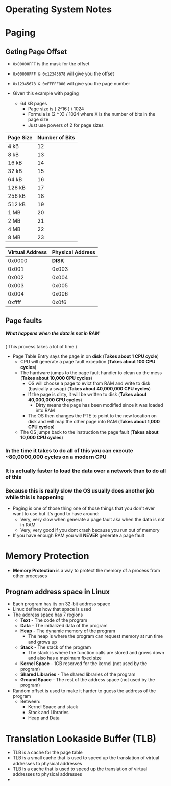 # Operating System Notes

# Paging
## Geting Page Offset
- `0x00000FFF` is the mask for the offset
- `0x00000FFF & 0x12345678` will give you the offset
- `0x12345678 & 0xFFFFF000` will give you the page number

- Given this example with paging
  - 64 kB pages
    - Page size is ( 2^16 ) / 1024
    - Formula is (2 ^ X) / 1024 where X is the number of bits in the page size
    - Just use powers of 2 for page sizes



[comment]: <> (Write a table in markdown 2 x 2)

| Page Size                     | Number of Bits |
|-------------------------------|----------------|
| 4 kB                          | 12             |
| 8 kB                          | 13             |
| 16 kB                         | 14             |
| 32 kB                         | 15             |
| 64 kB                         | 16             |
| 128 kB                        | 17             |
| 256 kB                        | 18             |
| 512 kB                        | 19             |
| 1 MB                          | 20             |
| 2 MB                          | 21             |
| 4 MB                          | 22             |
| 8 MB                          | 23             |


| Virtual Address | Physical Address |
|-----------------|------------------|
| 0x0000          | **DISK**         |
| 0x001           | 0x003            |
| 0x002           | 0x004            |
| 0x003           | 0x005            |
| 0x004           | 0x006            |
| 0xffff          | 0x0f6            |



## Page faults
##### What happens when the data is not in RAM

( This process takes a lot of time ) 
- Page Table Entry says the page in on **disk**  (**Takes about 1 CPU cycle**)
  - CPU will generate a page fault exception (**Takes about 100 CPU cycles**)
  - The hardware jumps to the page fault handler to clean up the mess (**Takes about 10,000 CPU cycles**)
    - OS will choose a page to evict from RAM and write to disk (basically a swap) (**Takes about 40,000,000 CPU cycles**)
    - If the page is dirty, it will be written to disk (**Takes about 40,000,000 CPU cycles**)
      - Dirty means the page has been modified since it was loaded into RAM 
    - The OS then changes the PTE to point to the new location on disk and will map the other page into RAM (**Takes about 1,000 CPU cycles**)
  - The OS jumps back to the instruction the page fault  (**Takes about 10,000 CPU cycles**)

### **In the time it takes to do all of this you can execute ~80,0000,000 cycles on a modern CPU**
### **It is actually faster to load the data over a network than to do all of this**
### **Because this is really slow the OS usually does another job while this is happening**

- Paging is one of those thing one of those things that you don't ever want to use but it's good to have around:
  - Very, very slow when generate a page fault aka when the data is not in RAM
  - Very, very good if you dont crash because you run out of memory
- If you have enough RAM you will **NEVER** generate a page fault


# Memory Protection
- **Memory Protection** is a way to protect the memory of a process from other processes

## Program address space in Linux
- Each program has its on 32-bit address space
- Linux defines how that space is used
- The address space has 7 regions
  - **Text** - The code of the program
  - **Data** - The initialized data of the program
  - **Heap** - The dynamic memory of the program
    - The heap is where the program can request memory at run time and grows up 
  - **Stack** - The stack of the program
    - The stack is where the function calls are stored and grows down and also has a maximum fixed size
  - **Kernel Space** - 1GB reserved for the kernel (not used by the program)
  - **Shared Libraries** - The shared libraries of the program
  - **Ground Space** - The rest of the address space (not used by the program)
- Random offset is used to make it harder to guess the address of the program
  - Between:
    - Kernel Space and stack
    - Stack and Libraries
    - Heap and Data


# Translation Lookaside Buffer (TLB)
- TLB is a cache for the page table
- TLB is a small cache that is used to speed up the translation of virtual addresses to physical addresses
- TLB is a cache that is used to speed up the translation of virtual addresses to physical addresses
- 
